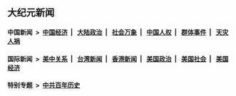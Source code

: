 ## 大纪元新闻

#### 中国新闻 &nbsp;>&nbsp; [中国经济](indexes/ncid283/README.md?08271245) &nbsp;| &nbsp; [大陆政治](indexes/ncid277/README.md?08271245) &nbsp;| &nbsp; [社会万象](indexes/ncid282/README.md?08271245) &nbsp;| &nbsp; [中国人权](indexes/ncid278/README.md?08271245) &nbsp;| &nbsp; [群体事件](indexes/ncid279/README.md?08271245) &nbsp;| &nbsp; [天灾人祸](indexes/ncid280/README.md?08271245)

#### 国际新闻 &nbsp;>&nbsp; [美中关系](indexes/nf1412576/README.md?08271245) &nbsp;| &nbsp; [台湾新闻](indexes/ncid1349361/README.md?08271245) &nbsp;| &nbsp; [香港新闻](indexes/ncid1349362/README.md?08271245) &nbsp;| &nbsp; [美国政治](indexes/ncid1078159/README.md?08271245) &nbsp;| &nbsp; [美国社会](indexes/ncid1078160/README.md?08271245) &nbsp;| &nbsp; [美国经济](indexes/ncid1078158/README.md?08271245)

#### 特别专题 &nbsp;>&nbsp; [中共百年历史](https://github.com/easy2view/epoch-special/blob/master/README.md?08271245)  
